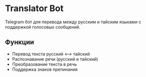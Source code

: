 # Translator Bot

Telegram бот для перевода между русским и тайским языками с поддержкой голосовых сообщений.

## Функции

- Перевод текста русский ⟷ тайский
- Распознавание речи (русский и тайский)
- Преобразование текста в речь
- Поддержка знаков препинания
